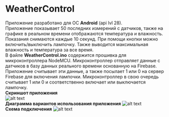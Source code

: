 # WeatherControl
Приложение разработано для ОС **Android** (api lvl 28). <br />
Приложение показывает 50 последних измерений с датчиков, также на графике в реальном времени отображаются температура и влажность. Показания снимаются каждые 10 секунд. При помощи кнопки можно включить/выключить лампочку. Также выводится максимальная влажность и температура за все время. <br />
В файле **WeatherControl.ino** содержится прошивка для микроконтроллера NodeMCU. Микроконтроллер отправляет данные с датчиков в базу данных реального времени основанную на Firebase. Приложение считывает эти данные, а также посылает 1 или 0 на сервер Firebase для включения лампочки. Микроконтроллер в свою очередь считывает 1 или 0 и соответственно включает или выключается лампочку. <br />
**Скриншот приложения** </br>
![alt text](https://i.imgur.com/0RfPNJv.jpg)</br>
**Диаграмма вариантов использования приложения**
![alt text](https://i.imgur.com/ZCaRsS9.png) </br>
**Схема подключения**
![alt text](https://i.imgur.com/EGziVjE.png) </br>


